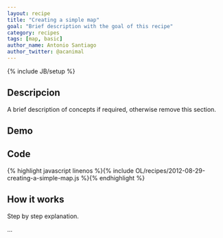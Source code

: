 ```yaml
---
layout: recipe
title: "Creating a simple map"
goal: "Brief description with the goal of this recipe"
category: recipes
tags: [map, basic]
author_name: Antonio Santiago
author_twitter: @acanimal
---
```

{% include JB/setup %}

## Descripcion
A brief description of concepts if required, otherwise remove this section.

## Demo
<!-- map to demo the code -->
<div class="smallmap" id="map">
</div>
<!-- code loaded from recipe metadata -->
<script type="text/javascript">
{% include OL/recipes/2012-08-29-creating-a-simple-map.js %}
</script>

## Code
{% highlight javascript linenos %}{% include OL/recipes/2012-08-29-creating-a-simple-map.js %}{% endhighlight %}

## How it works
Step by step explanation.

...
